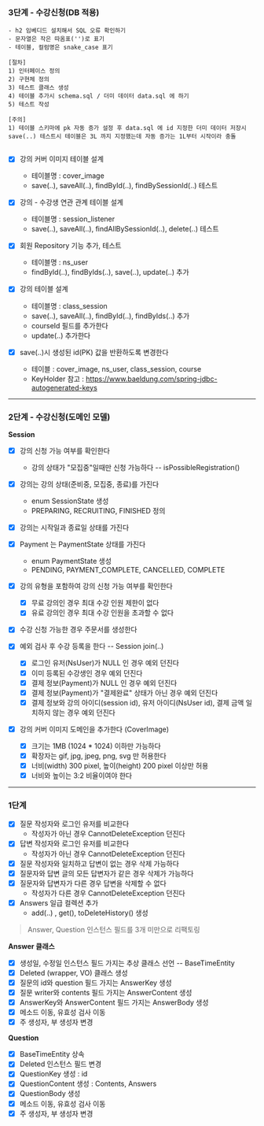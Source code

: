 ### 3단계 - 수강신청(DB 적용)

```text
- h2 임베디드 설치해서 SQL 오류 확인하기
- 문자열은 작은 따옴표('')로 표기
- 테이블, 컬럼명은 snake_case 표기

[절차]
1) 인터페이스 정의 
2) 구현체 정의 
3) 테스트 클래스 생성
4) 테이블 추가시 schema.sql / 더미 데이터 data.sql 에 하기 
5) 테스트 작성

[주의]
1) 테이블 스키마에 pk 자동 증가 설정 후 data.sql 에 id 지정한 더미 데이터 저장시
save(..) 테스트시 테이블은 3L 까지 지정했는데 자동 증가는 1L부터 시작이라 충돌  
 
```

- [x] 강의 커버 이미지 테이블 설계
    - 테이블명 : cover_image
    - save(..), saveAll(..), findById(..), findBySessionId(..) 테스트
- [x] 강의 - 수강생 연관 관계 테이블 설계
    - 테이블명 : session_listener
    - save(..), saveAll(..), findAllBySessionId(..), delete(..) 테스트
- [x] 회원 Repository 기능 추가, 테스트
    - 테이블명 : ns_user
    - findById(..), findByIds(..), save(..), update(..) 추가
- [x] 강의 테이블 설계
    - 테이블명 : class_session
    - save(..), saveAll(..), findById(..), findByIds(..) 추가
    - courseId 필드를 추가한다
    - update(..) 추가한다

- [x] save(..)시 생성된 id(PK) 값을 반환하도록 변경한다
    - 테이블 : cover_image, ns_user, class_session, course
    - KeyHolder 참고 : https://www.baeldung.com/spring-jdbc-autogenerated-keys

---

### 2단계 - 수강신청(도메인 모델)

**Session**

- [x] 강의 신청 가능 여부를 확인한다
    - 강의 상태가 "모집중"일때만 신청 가능하다 -- isPossibleRegistration()
- [x] 강의는 강의 상태(준비중, 모집중, 종료)를 가진다
    - enum SessionState 생성
    - PREPARING, RECRUITING, FINISHED 정의
- [x] 강의는 시작일과 종료일 상태를 가진다

- [x] Payment 는 PaymentState 상태를 가진다
    - enum PaymentState 생성
    - PENDING, PAYMENT_COMPLETE, CANCELLED, COMPLETE

- [x] 강의 유형을 포함하여 강의 신청 가능 여부를 확인한다
    - [x] 무료 강의인 경우 최대 수강 인원 제한이 없다
    - [x] 유료 강의인 경우 최대 수강 인원을 초과할 수 없다
- [x] 수강 신청 가능한 경우 주문서를 생성한다

- [x] 예외 검사 후 수강 등록을 한다 -- Session join(..)
    - [x] 로그인 유저(NsUser)가 NULL 인 경우 예외 던진다
    - [x] 이미 등록된 수강생인 경우 예외 던진다
    - [x] 결제 정보(Payment)가 NULL 인 경우 예외 던진다
    - [x] 결제 정보(Payment)가 "결제완료" 상태가 아닌 경우 예외 던진다
    - [x] 결제 정보와 강의 아이디(session id), 유저 아이디(NsUser id), 결제 금액 일치하지 않는 경우 예외 던진다

- [x] 강의 커버 이미지 도메인을 추가한다 (CoverImage)
    - [x] 크기는 1MB (1024 * 1024) 이하만 가능하다
    - [x] 확장자는 gif, jpg, jpeg, png, svg 만 허용한다
    - [x] 너비(width) 300 pixel, 높이(height) 200 pixel 이상만 허용
    - [x] 너비와 높이는 3:2 비율이여야 한다

---

### 1단계

- [x] 질문 작성자와 로그인 유저를 비교한다
    - 작성자가 아닌 경우 CannotDeleteException 던진다
- [x] 답변 작성자와 로그인 유저를 비교한다
    - 작성자가 아닌 경우 CannotDeleteException 던진다
- [x] 질문 작성자와 일치하고 답변이 없는 경우 삭제 가능하다
- [x] 질문자와 답변 글의 모든 답변자가 같은 경우 삭제가 가능하다
- [x] 질문자와 답변자가 다른 경우 답변을 삭제할 수 없다
    - 작성자가 다른 경우 CannotDeleteException 던진다
- [x] Answers 일급 컬렉션 추가
    - add(..) , get(), toDeleteHistory() 생성

> Answer, Question 인스턴스 필드를 3개 미만으로 리팩토링

**Answer 클래스**

- [x] 생성일, 수정일 인스턴스 필드 가지는 추상 클래스 선언 -- BaseTimeEntity
- [x] Deleted (wrapper, VO) 클래스 생성
- [x] 질문의 id와 question 필드 가지는 AnswerKey 생성
- [x] 질문 writer와 contents 필드 가지는 AnswerContent 생성
- [x] AnswerKey와 AnswerContent 필드 가지는 AnswerBody 생성
- [x] 메소드 이동, 유효성 검사 이동
- [x] 주 생성자, 부 생성자 변경

**Question**

- [x] BaseTimeEntity 상속
- [x] Deleted 인스턴스 필드 변경
- [x] QuestionKey 생성 : id
- [x] QuestionContent 생성 : Contents, Answers
- [x] QuestionBody 생성
- [x] 메소드 이동, 유효성 검사 이동
- [x] 주 생성자, 부 생성자 변경
